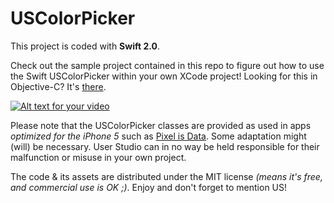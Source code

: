 # USColorPicker

This project is coded with **Swift 2.0**.

Check out the sample project contained in this repo to figure out how to use the Swift USColorPicker within your own XCode project! Looking for this in Objective-C? It's [there](https://github.com/userstudio/USColorPicker).

[![Alt text for your video](http://www.smallab.org/content/files/6/file554384294b7e1.png)](https://vimeo.com/225878719)

Please note that the USColorPicker classes are provided as used in apps *optimized for the iPhone 5* such as [Pixel is Data](http://www.smallab.org/pixel-is-data/). Some adaptation might (will) be necessary. User Studio can in no way be held responsible for their malfunction or misuse in your own project.

The code & its assets are distributed under the MIT license *(means it's free, and commercial use is OK ;)*. Enjoy and don't forget to mention US!
